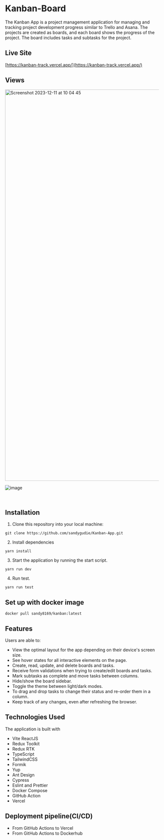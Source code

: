 # Kanban-Board

The Kanban App is a project management application for managing and tracking project development progress similar to Trello and Asana. The projects are created as boards, and each board shows the progress of the project. The board includes tasks and subtasks for the project. 

## Live Site
[https://kanban-track.vercel.app/](https://kanban-track.vercel.app/)

## Views
<img width="1280" alt="Screenshot 2023-12-11 at 10 04 45" src="https://github.com/sandygudie/Kanban-App/assets/54219127/d6ff1bbd-8dbf-490a-ae5f-3a2edc207ff3">

![image](https://github.com/sandygudie/Kanban-App/assets/54219127/3edd0818-9867-4573-893d-1aaf0e561097)


<br/>

## Installation

1. Clone this repository into your local machine:
```
git clone https://github.com/sandygudie/Kanban-App.git
```
2. Install dependencies 
```
yarn install
```
3. Start the application by running the start script.
```
yarn run dev
```
4. Run test.
```
yarn run test
```


## Set up with docker image
```
docker pull sandy8169/kanban:latest
```

## Features
Users are able to:

- View the optimal layout for the app depending on their device's screen size.
- See hover states for all interactive elements on the page.
- Create, read, update, and delete boards and tasks.
- Receive form validations when trying to create/edit boards and tasks.
- Mark subtasks as complete and move tasks between columns.
- Hide/show the board sidebar.
- Toggle the theme between light/dark modes.
- To drag and drop tasks to change their status and re-order them in a column.
- Keep track of any changes, even after refreshing the browser.

## Technologies Used
The application is built with 
* Vite ReactJS
* Redux Toolkit
* Redux RTK
* TypeScript
* TailwindCSS
* Formik
* Yup
* Ant Design
* Cypress
* Eslint and Prettier
* Docker Compose
* GitHub Action
* Vercel


## Deployment pipeline(CI/CD)
 - From GitHub Actions to Vercel
 - From GitHub Actions to Dockerhub

